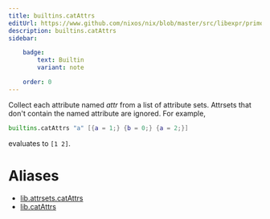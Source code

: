 ```yaml
---
title: builtins.catAttrs
editUrl: https://www.github.com/nixos/nix/blob/master/src/libexpr/primops.cc
description: builtins.catAttrs
sidebar:

    badge:
        text: Builtin
        variant: note

    order: 0
---
```


Collect each attribute named *attr* from a list of attribute
sets.  Attrsets that don't contain the named attribute are
ignored. For example,

```nix
builtins.catAttrs "a" [{a = 1;} {b = 0;} {a = 2;}]
```

evaluates to `[1 2]`.


# Aliases

- [lib.attrsets.catAttrs](/reference/libattrsets.catAttrs)
- [lib.catAttrs](/reference/libcatAttrs)


